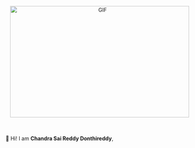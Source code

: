 <p align="center">
  <img class="center" alt="GIF" src="https://user-images.githubusercontent.com/33197180/125737592-447b9a2b-cbdd-44d4-9e8b-a990e88cac29.gif?raw=true" width="480" height="300" />
  </p>
  <br>
  </br>
 👋 Hi! I am <strong>Chandra Sai Reddy Donthireddy</strong>,  
<br>
</br>
